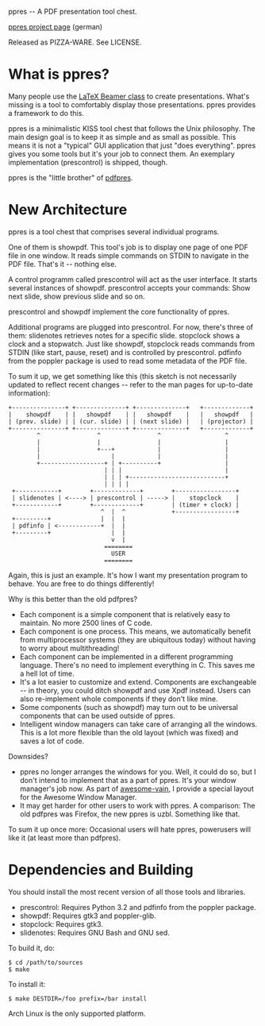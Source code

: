 ppres -- A PDF presentation tool chest.

[ppres project page](http://www.uninformativ.de/projects/?q=ppres) (german)

Released as PIZZA-WARE. See LICENSE.


What is ppres?
==============

Many people use the [LaTeX Beamer
class](https://bitbucket.org/rivanvx/beamer/wiki/Home) to create
presentations. What's missing is a tool to comfortably display those
presentations. ppres provides a framework to do this.

ppres is a minimalistic KISS tool chest that follows the Unix
philosophy. The main design goal is to keep it as simple and as small as
possible. This means it is not a "typical" GUI application that just
"does everything". ppres gives you some tools but it's your job to
connect them. An exemplary implementation (prescontrol) is shipped,
though.

ppres is the "little brother" of
[pdfpres](https://github.com/vain/pdfPres).


New Architecture
================

ppres is a tool chest that comprises several individual programs.

One of them is showpdf. This tool's job is to display one page of one
PDF file in one window. It reads simple commands on STDIN to navigate in
the PDF file. That's it -- nothing else.

A control programm called prescontrol will act as the user interface. It
starts several instances of showpdf. prescontrol accepts your commands:
Show next slide, show previous slide and so on.

prescontrol and showpdf implement the core functionality of ppres.

Additional programs are plugged into prescontrol. For now, there's three
of them: slidenotes retrieves notes for a specific slide. stopclock
shows a clock and a stopwatch. Just like showpdf, stopclock reads
commands from STDIN (like start, pause, reset) and is controlled by
prescontrol. pdfinfo from the poppler package is used to read some
metadata of the PDF file.

To sum it up, we get something like this (this sketch is not necessarily
updated to reflect recent changes -- refer to the man pages for
up-to-date information):

	+---------------+ +--------------+ +--------------+   +-------------+
	|    showpdf    | |   showpdf    | |   showpdf    |   |   showpdf   |
	| (prev. slide) | | (cur. slide) | | (next slide) |   | (projector) |
	+---------------+ +--------------+ +--------------+   +-------------+
	        ^                ^                ^                  ^
	        |                |                |                  |
	        |                +---+            |                  |
	        |                    |            |                  |
	        +------------------+ | +----------+                  |
	                           | | |                             |
	                           | | | +---------------------------+
	                           | | | |
	 +------------+        +-------------+        +-----------------+
	 | slidenotes | <----> | prescontrol | -----> |    stopclock    |
	 +------------+        +-------------+        | (timer + clock) |
	                          ^  |  ^             +-----------------+
	 +---------+              |  |  |
	 | pdfinfo | <------------+  |  |
	 +---------+                 |  |
	                             v  |
	                           ========
	                             USER
	                           ========

Again, this is just an example. It's how I want my presentation program
to behave. You are free to do things differently!

Why is this better than the old pdfpres?

* Each component is a simple component that is relatively easy to
  maintain. No more 2500 lines of C code.
* Each component is one process. This means, we automatically benefit
  from multiprocessor systems (they are ubiquitous today) without having
  to worry about multithreading!
* Each component can be implemented in a different programming language.
  There's no need to implement everything in C. This saves me a hell lot
  of time.
* It's a lot easier to customize and extend. Components are exchangeable
  -- in theory, you could ditch showpdf and use Xpdf instead. Users can
  also re-implement whole components if they don't like mine.
* Some components (such as showpdf) may turn out to be universal
  components that can be used outside of ppres.
* Intelligent window managers can take care of arranging all the
  windows. This is a lot more flexible than the old layout (which was
  fixed) and saves a lot of code.

Downsides?

* ppres no longer arranges the windows for you. Well, it could do so,
  but I don't intend to implement that as a part of ppres. It's your
  window manager's job now. As part of
  [awesome-vain](https://github.com/vain/awesome-vain), I provide a
  special layout for the Awesome Window Manager.
* It may get harder for other users to work with ppres. A comparison:
  The old pdfpres was Firefox, the new ppres is uzbl. Something like
  that.

To sum it up once more: Occasional users will hate ppres, powerusers
will like it (at least more than pdfpres).


Dependencies and Building
=========================

You should install the most recent version of all those tools and
libraries.

* prescontrol: Requires Python 3.2 and pdfinfo from the poppler package.
* showpdf: Requires gtk3 and poppler-glib.
* stopclock: Requires gtk3.
* slidenotes: Requires GNU Bash and GNU sed.

To build it, do:

	$ cd /path/to/sources
	$ make

To install it:

	$ make DESTDIR=/foo prefix=/bar install

Arch Linux is the only supported platform.
